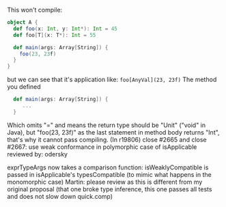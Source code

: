 This won't compile:
```scala
object A {
  def foo(x: Int, y: Int*): Int = 45
  def foo[T](x: T*): Int = 55

  def main(args: Array[String]) {
    foo(23, 23f)
  }
}
```
but we can see that it's application like: `foo[AnyVal](23, 23f)`
The method you defined 
```scala
  def main(args: Array[String]) {
     ...
  }
```
Which omits "=" and means the return type should be "Unit" ("void" in Java), but "foo(23, 23f)" as the last statement in method body returns "Int", that's why it cannot pass compiling. 
(In r19806) close #2665 and close #2667: use weak conformance in polymorphic case of isApplicable
reviewed by: odersky

exprTypeArgs now takes a comparison function: isWeaklyCompatible is passed in isApplicable's typesCompatible (to mimic what happens in the monomorphic case)
Martin: please review as this is different from my original proposal (that one broke type inference, this one passes all tests and does not slow down quick.comp)
